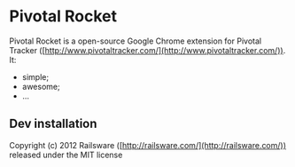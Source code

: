 # Pivotal Rocket

Pivotal Rocket is a open-source Google Chrome extension for Pivotal Tracker ([http://www.pivotaltracker.com/](http://www.pivotaltracker.com/)). 
It:

* simple;
* awesome;
* ...

## Dev installation
      
      
Copyright (c) 2012 Railsware ([http://railsware.com/](http://railsware.com/)) released under the MIT license